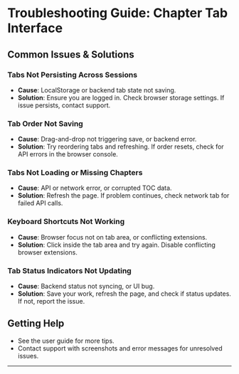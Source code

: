 # Troubleshooting Guide: Chapter Tab Interface

## Common Issues & Solutions

### Tabs Not Persisting Across Sessions
- **Cause**: LocalStorage or backend tab state not saving.
- **Solution**: Ensure you are logged in. Check browser storage settings. If issue persists, contact support.

### Tab Order Not Saving
- **Cause**: Drag-and-drop not triggering save, or backend error.
- **Solution**: Try reordering tabs and refreshing. If order resets, check for API errors in the browser console.

### Tabs Not Loading or Missing Chapters
- **Cause**: API or network error, or corrupted TOC data.
- **Solution**: Refresh the page. If problem continues, check network tab for failed API calls.

### Keyboard Shortcuts Not Working
- **Cause**: Browser focus not on tab area, or conflicting extensions.
- **Solution**: Click inside the tab area and try again. Disable conflicting browser extensions.

### Tab Status Indicators Not Updating
- **Cause**: Backend status not syncing, or UI bug.
- **Solution**: Save your work, refresh the page, and check if status updates. If not, report the issue.

## Getting Help
- See the user guide for more tips.
- Contact support with screenshots and error messages for unresolved issues.

---
